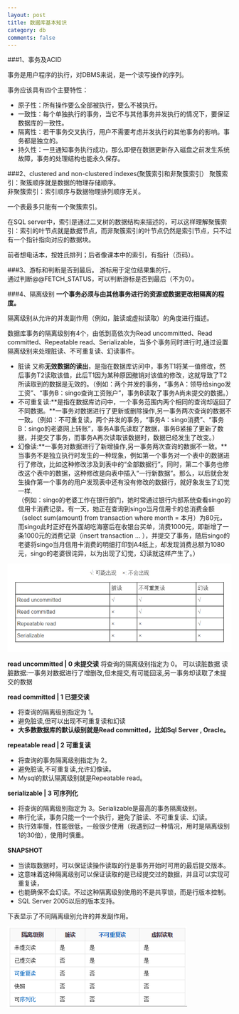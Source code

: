 ```yaml
---
layout: post
title: 数据库基本知识
category: db
comments: false
---
```

###1、事务及ACID

事务是用户程序的执行，对DBMS来说，是一个读写操作的序列。

事务应该具有四个主要特性：  

- 原子性：所有操作要么全部被执行，要么不被执行。
- 一致性：每个单独执行的事务，当它不与其他事务并发执行的情况下，要保证数据库的一致性。
- 隔离性：若干事务交叉执行，用户不需要考虑并发执行的其他事务的影响。事务都是独立的。
- 持久性：一旦通知事务执行成功，那么即便在数据更新存入磁盘之前发生系统故障，事务的处理结构也能永久保存。

###2、clustered and non-clustered indexes(聚簇索引和非聚簇索引）
聚簇索引：聚簇顺序就是数据的物理存储顺序。  
非聚簇索引：索引顺序与数据物理排列顺序无关。

一个表最多只能有一个聚簇索引。

在SQL server中，索引是通过二叉树的数据结构来描述的，可以这样理解聚簇索引：索引的叶节点就是数据节点，而非聚簇索引的叶节点仍然是索引节点，只不过有一个指针指向对应的数据块。

前者想电话本，按姓氏排列；后者像课本中的索引，有指针（页码）。

###3、游标和判断是否到最后。
游标用于定位结果集的行。  
通过判断@@FETCH_STATUS，可以判断游标是否到最后（不为0）。

###4、隔离级别
**一个事务必须与由其他事务进行的资源或数据更改相隔离的程度。**

隔离级别从允许的并发副作用（例如，脏读或虚拟读取）的角度进行描述。

数据库事务的隔离级别有4个，由低到高依次为Read uncommitted、Read committed、Repeatable read、Serializable，当多个事务同时进行时,通过设置隔离级别来处理脏读、不可重复读、幻读事件。

- 脏读 又称**无效数据的读出**，是指在数据库访问中，事务T1将某一值修改，然后事务T2读取该值，此后T1因为某种原因撤销对该值的修改，这就导致了T2所读取到的数据是无效的。（例如：两个并发的事务，“事务A：领导给singo发工资”、“事务B：singo查询工资账户”，事务B读取了事务A尚未提交的数据。）
- 不可重复读:**是指在数据库访问中，一个事务范围内两个相同的查询却返回了不同数据。**一事务对数据进行了更新或删除操作,另一事务两次查询的数据不一致。（例如：不可重复读，两个并发的事务，“事务A：singo消费”、“事务B：singo的老婆网上转账”，事务A事先读取了数据，事务B紧接了更新了数据，并提交了事务，而事务A再次读取该数据时，数据已经发生了改变。）
- 幻像读:**一事务对数据进行了新增操作,另一事务两次查询的数据不一致。**当事务不是独立执行时发生的一种现象，例如第一个事务对一个表中的数据进行了修改，比如这种修改涉及到表中的“全部数据行”。同时，第二个事务也修改这个表中的数据，这种修改是向表中插入“一行新数据”。那么，以后就会发生操作第一个事务的用户发现表中还有没有修改的数据行，就好象发生了幻觉一样.  
（例如：singo的老婆工作在银行部门，她时常通过银行内部系统查看singo的信用卡消费记录。有一天，她正在查询到singo当月信用卡的总消费金额（select sum(amount) from transaction where month = 本月）为80元，而singo此时正好在外面胡吃海塞后在收银台买单，消费1000元，即新增了一条1000元的消费记录（insert transaction ... ），并提交了事务，随后singo的老婆将singo当月信用卡消费的明细打印到A4纸上，却发现消费总额为1080元，singo的老婆很诧异，以为出现了幻觉，幻读就这样产生了。）
	
![2](/images/201510/isoLevel2.png "隔离级别")

**read uncommitted | 0 未提交读**
将查询的隔离级别指定为 0。
可以读脏数据
读脏数据:一事务对数据进行了增删改,但未提交,有可能回滚,另一事务却读取了未提交的数据

**read committed | 1 已提交读**

- 将查询的隔离级别指定为 1。
- 避免脏读,但可以出现不可重复读和幻读
- **大多数数据库的默认级别就是Read committed，比如Sql Server , Oracle。**
	
**repeatable read | 2 可重复读**

- 将查询的事务隔离级别指定为 2。
- 避免脏读,不可重复读,允许幻像读。
- Mysql的默认隔离级别就是Repeatable read。

**serializable | 3 可序列化**

- 将查询的隔离级别指定为 3。Serializable是最高的事务隔离级别。
- 串行化读，事务只能一个一个执行，避免了脏读、不可重复读、幻读。
- 执行效率慢，性能很低，一般很少使用（我遇到过一种情况，用时是隔离级别1的30倍），使用时慎重。

**SNAPSHOT**　

- 当读取数据时，可以保证读操作读取的行是事务开始时可用的最后提交版本。
- 这意味着这种隔离级别可以保证读取的是已经提交过的数据，并且可以实现可重复读，
- 也能确保不会幻读。不过这种隔离级别使用的不是共享锁，而是行版本控制。
- SQL Server 2005以后的版本支持。

下表显示了不同隔离级别允许的并发副作用。

![1](/images/201510/isoLevel.png "隔离级别")